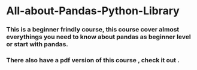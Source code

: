 # All-about-Pandas-Python-Library

### This is a beginner frindly course, this course cover almost  everythings  you need to know about pandas as beginner level or start with pandas.
### There also have a pdf version of this course , check it out .
